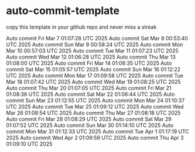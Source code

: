 # auto-commit-template

copy this template in your github repo and never miss a streak

Auto commit Fri Mar  7 01:07:28 UTC 2025
Auto commit Sat Mar  8 00:53:40 UTC 2025
Auto commit Sun Mar  9 00:58:24 UTC 2025
Auto commit Mon Mar 10 00:57:03 UTC 2025
Auto commit Tue Mar 11 01:07:23 UTC 2025
Auto commit Wed Mar 12 01:06:28 UTC 2025
Auto commit Thu Mar 13 01:08:00 UTC 2025
Auto commit Fri Mar 14 01:06:35 UTC 2025
Auto commit Sat Mar 15 01:05:57 UTC 2025
Auto commit Sun Mar 16 01:12:22 UTC 2025
Auto commit Mon Mar 17 01:09:58 UTC 2025
Auto commit Tue Mar 18 01:07:42 UTC 2025
Auto commit Wed Mar 19 01:08:25 UTC 2025
Auto commit Thu Mar 20 01:07:05 UTC 2025
Auto commit Fri Mar 21 01:08:36 UTC 2025
Auto commit Sat Mar 22 01:06:44 UTC 2025
Auto commit Sun Mar 23 01:12:55 UTC 2025
Auto commit Mon Mar 24 01:10:37 UTC 2025
Auto commit Tue Mar 25 01:09:12 UTC 2025
Auto commit Wed Mar 26 01:08:54 UTC 2025
Auto commit Thu Mar 27 01:08:18 UTC 2025
Auto commit Fri Mar 28 01:08:29 UTC 2025
Auto commit Sat Mar 29 01:07:52 UTC 2025
Auto commit Sun Mar 30 01:14:10 UTC 2025
Auto commit Mon Mar 31 01:12:33 UTC 2025
Auto commit Tue Apr  1 01:17:19 UTC 2025
Auto commit Wed Apr  2 01:09:59 UTC 2025
Auto commit Thu Apr  3 01:09:10 UTC 2025
